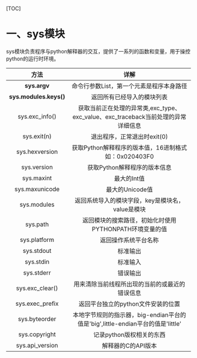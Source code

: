 [TOC]

# 一、sys模块

sys模块负责程序与python解释器的交互，提供了一系列的函数和变量，用于操控python的运行时环境。

|          方法          |                             详解                             |
| :--------------------: | :----------------------------------------------------------: |
|      **sys.argv**      |           命令行参数List，第一个元素是程序本身路径           |
| **sys.modules.keys()** |                  返回所有已经导入的模块列表                  |
|     sys.exc_info()     | 获取当前正在处理的异常类,exc_type、exc_value、exc_traceback当前处理的异常详细信息 |
|      sys.exit(n)       |                 退出程序，正常退出时exit(0)                  |
|     sys.hexversion     |     获取Python解释程序的版本值，16进制格式如：0x020403F0     |
|      sys.version       |                 获取Python解释程序的版本信息                 |
|       sys.maxint       |                         最大的Int值                          |
|     sys.maxunicode     |                       最大的Unicode值                        |
|      sys.modules       |       返回系统导入的模块字段，key是模块名，value是模块       |
|        sys.path        |    返回模块的搜索路径，初始化时使用PYTHONPATH环境变量的值    |
|      sys.platform      |                     返回操作系统平台名称                     |
|       sys.stdout       |                           标准输出                           |
|       sys.stdin        |                           标准输入                           |
|       sys.stderr       |                           错误输出                           |
|    sys.exc_clear()     |        用来清除当前线程所出现的当前的或最近的错误信息        |
|    sys.exec_prefix     |              返回平台独立的python文件安装的位置              |
|     sys.byteorder      | 本地字节规则的指示器，big-endian平台的值是'big',little-endian平台的值是'little' |
|     sys.copyright      |                   记录python版权相关的东西                   |
|    sys.api_version     |                      解释器的C的API版本                      |

